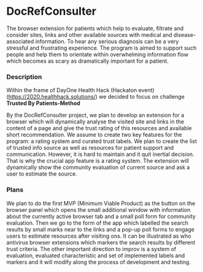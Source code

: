 # DocRefConsulter
The browser extension for patients which help to evaluate, filtrate and consider sites, links and other available sources with medical and disease-associated information.
To hear any serious diagnosis can be a very stressful and frustrating experience. The program is aimed to support such people and help them to orientate within overwhelming information flow which becomes as scary as dramatically important for a patient.

### Description
Within the frame of DayOne Health Hack (Hackaton event)(https://2020.healthhack.solutions/) we decided to focus on challenge **Trusted By Patients-Method** 

By the DocRefConsulter project, we plan to develop an extension for a browser which will dynamically analyse the visited site and links in the content of a page and give the trust rating of this resources and available short recommendation.
We assume to create two key features for the program: a rating system and curated trust labels.
We plan to create the list of trusted info source as well as resources for patient support and communication. However, it is hard to maintain and it quit inertial decision. That is why the crucial app feature is a rating system. The extension will dynamically show the community evaluation of current source and ask a user to estimate the source.

### Plans
We plan to do the first MVP (Minimum Viable Product) as the button on the browser panel which opens the small additional window with information about the currently active browser tab and a small poll form for community evaluation.
Then we go to the form of the app which labelled the search results by small marks near to the links and a pop-up poll forms to engage users to estimate resources after visiting ons. It can be illustrated as who antivirus browser extensions which markers the search results by different trust criteria. The other important direction to improv is a system of evaluation, evaluated characteristic and set of implemented labels and markers and it will modify along the process of development and testing.